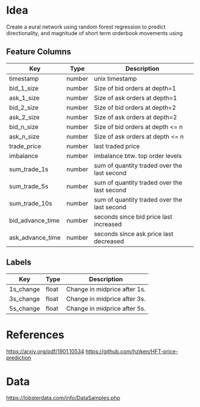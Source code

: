 # Idea

Create a eural network using random forest regression to predict directionality, and magnitude of short term orderbook movements using

## Feature Columns

| Key              | Type   | Description                                 |
|------------------|--------|---------------------------------------------|
| timestamp        | number | unix timestamp                              |
| bid_1_size       | number | Size of bid orders at depth=1               |
| ask_1_size       | number | Size of ask orders at depth=1               |
| bid_2_size       | number | Size of bid orders at depth=2               |
| ask_2_size       | number | Size of ask orders at depth=2               |
| bid_n_size       | number | Size of bid orders at depth <= n            |
| ask_n_size       | number | Size of ask orders at depth <= n            |
| trade_price      | number | last traded price                           |
| imbalance        | number | imbalance btw. top order levels             |
| sum_trade_1s     | number | sum of quantity traded over the last second |
| sum_trade_5s     | number | sum of quantity traded over the last second |
| sum_trade_10s    | number | sum of quantity traded over the last second |
| bid_advance_time | number | seconds since bid price last increased      |
| ask_advance_time | number | seconds since ask price last decreased      |

## Labels

| Key       | Type  | Description                  |
|-----------|-------|------------------------------|
| 1s_change | float | Change in midprice after 1s. |
| 3s_change | float | Change in midprice after 3s. |
| 5s_change | float | Change in midprice after 5s. |

# References

https://arxiv.org/pdf/1901.10534
https://github.com/hzjken/HFT-price-prediction

# Data

https://lobsterdata.com/info/DataSamples.php